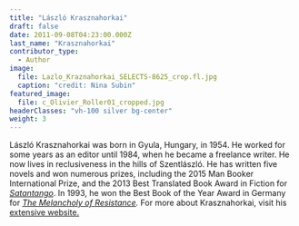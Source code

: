 ```yaml
---
title: "László Krasznahorkai"
draft: false
date: 2011-09-08T04:23:00.000Z
last_name: "Krasznahorkai"
contributor_type:
  - Author
image:
  file: Lazlo_Kraznahorkai_SELECTS-8625_crop.fl.jpg
  caption: "credit: Nina Subin"
featured_image:
  file: c_Olivier_Roller01_cropped.jpg
headerClasses: "vh-100 silver bg-center"
weight: 3
---
```


László Krasznahorkai was born in Gyula, Hungary, in 1954. He worked for some years as an editor until 1984, when he became a freelance writer. He now lives in reclusiveness in the hills of Szentlászló. He has written five novels and won numerous prizes, including the 2015 Man Booker International Prize, and the 2013 Best Translated Book Award in Fiction for [_Satantango_](http://ndbooks.com/book/satantango). In 1993, he won the Best Book of the Year Award in Germany for _[The Melancholy of Resistance](http://ndbooks.com/book/the-melancholy-of-resistance)._ For more about Krasznahorkai, visit his [extensive website.](http://www.krasznahorkai.hu/)
